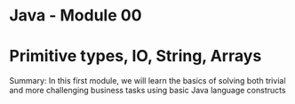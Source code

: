 # Java - Module 00
# Primitive types, IO, String, Arrays
Summary:
In this first module, we will learn the basics of solving both trivial and more challenging business tasks using basic Java language constructs
